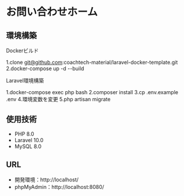 # お問い合わせホーム
## 環境構築
Dockerビルド

1.clone git@github.com:coachtech-material/laravel-docker-template.git
2.docker-compose up -d --build

Laravel環境構築

1.docker-compose exec php bash
2.composer install
3.cp .env.example .env
4.環境変数を変更
5.php artisan migrate

## 使用技術
- PHP 8.0
- Laravel 10.0
- MySQL 8.0

## URL
- 開発環境：http://localhost/
- phpMyAdmin：http://localhost:8080/
